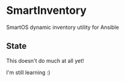 SmartInventory
==============
SmartOS dynamic inventory utility for Ansible

State
-----
This doesn't do much at all yet!

I'm still learning :)
